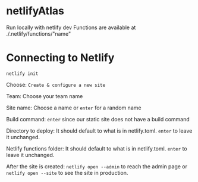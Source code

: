 # netlifyAtlas

Run locally with netlify dev
Functions are available at ./.netlify/functions/"name"

# Connecting to Netlify

`netlify init`

Choose: `Create & configure a new site`

Team: Choose your team name

Site name: Choose a name or `enter` for a random name

Build command: `enter` since our static site does not have a build command

Directory to deploy: It should default to what is in netlify.toml. `enter` to leave it unchanged.

Netlify functions folder: It should default to what is in netlify.toml. `enter` to leave it unchanged.

After the site is created: `netlify open --admin` to reach the admin page or `netlify open --site` to see the site in production.


